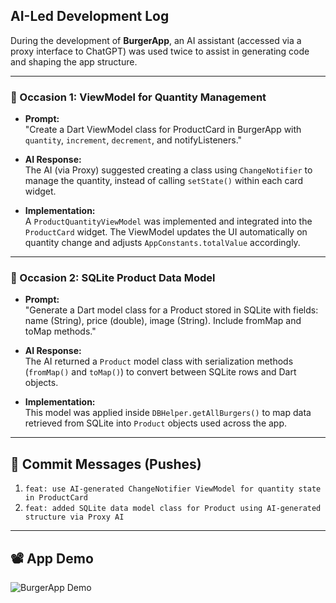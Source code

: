 ## AI-Led Development Log

During the development of **BurgerApp**, an AI assistant (accessed via a proxy interface to ChatGPT) was used twice to assist in generating code and shaping the app structure.

---

### 🔹 Occasion 1: ViewModel for Quantity Management

- **Prompt:**  
  "Create a Dart ViewModel class for ProductCard in BurgerApp with `quantity`, `increment`, `decrement`, and notifyListeners."

- **AI Response:**  
  The AI (via Proxy) suggested creating a class using `ChangeNotifier` to manage the quantity, instead of calling `setState()` within each card widget.

- **Implementation:**  
  A `ProductQuantityViewModel` was implemented and integrated into the `ProductCard` widget. The ViewModel updates the UI automatically on quantity change and adjusts `AppConstants.totalValue` accordingly.

---

### 🔹 Occasion 2: SQLite Product Data Model

- **Prompt:**  
  "Generate a Dart model class for a Product stored in SQLite with fields: name (String), price (double), image (String). Include fromMap and toMap methods."

- **AI Response:**  
  The AI returned a `Product` model class with serialization methods (`fromMap()` and `toMap()`) to convert between SQLite rows and Dart objects.

- **Implementation:**  
  This model was applied inside `DBHelper.getAllBurgers()` to map data retrieved from SQLite into `Product` objects used across the app.

---

## 📝 Commit Messages (Pushes)

1. `feat: use AI-generated ChangeNotifier ViewModel for quantity state in ProductCard`
2. `feat: added SQLite data model class for Product using AI-generated structure via Proxy AI`
---------------------------------
## 📽️ App Demo

![BurgerApp Demo](assets/demo.gif)
